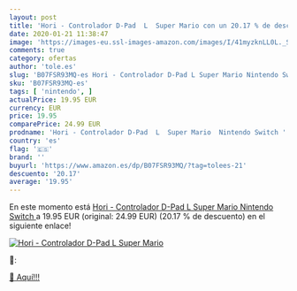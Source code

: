 ```yaml
---
layout: post
title: 'Hori - Controlador D-Pad  L  Super Mario con un 20.17 % de descuento'
date: 2020-01-21 11:38:47
image: 'https://images-eu.ssl-images-amazon.com/images/I/41myzknLL0L._SL400_.jpg'
comments: true
category: ofertas
author: 'tole.es'
slug: 'B07FSR93MQ-es Hori - Controlador D-Pad L Super Mario Nintendo Switch'
sku: 'B07FSR93MQ-es'
tags: [ 'nintendo', ]
actualPrice: 19.95 EUR
currency: EUR
price: 19.95
comparePrice: 24.99 EUR
prodname: 'Hori - Controlador D-Pad  L  Super Mario  Nintendo Switch '
country: 'es'
flag: '🇪🇸'
brand: ''
buyurl: 'https://www.amazon.es/dp/B07FSR93MQ/?tag=tolees-21'
descuento: '20.17'
average: '19.95'
---
```


En este momento está [Hori - Controlador D-Pad  L  Super Mario  Nintendo Switch ](https://www.amazon.es/dp/B07FSR93MQ/?tag=tolees-21) a 19.95 EUR (original: 24.99 EUR) (20.17 %  de descuento) en el siguiente enlace!

[![Hori - Controlador D-Pad  L  Super Mario](https://images-eu.ssl-images-amazon.com/images/I/41myzknLL0L._SL400_.jpg)](https://www.amazon.es/dp/B07FSR93MQ/?tag=tolees-21)

🔎:


[🛒 Aquí!!!](https://www.amazon.es/dp/B07FSR93MQ/?tag=tolees-21)
